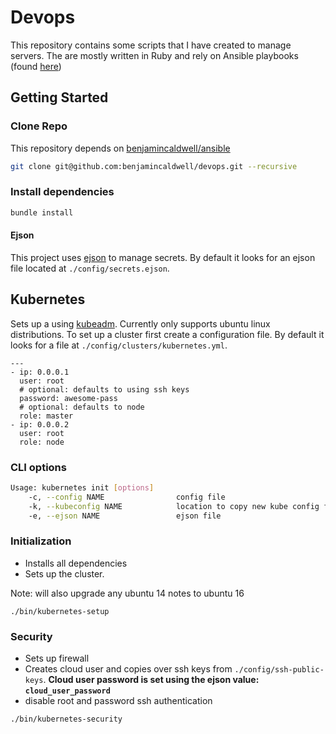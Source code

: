 # Devops

This repository contains some scripts that I have created to manage servers. The are mostly written in Ruby and rely on Ansible playbooks (found [here](https://github.com/benjamincaldwell/ansible))

## Getting Started

### Clone Repo

This repository depends on [benjamincaldwell/ansible](https://github.com/benjamincaldwell/ansible)

```bash
git clone git@github.com:benjamincaldwell/devops.git --recursive
```

### Install dependencies 
``` bash
bundle install
```

#### Ejson

This project uses [ejson](https://github.com/Shopify/ejson) to manage secrets. By default it looks for an ejson file located at `./config/secrets.ejson`.

## Kubernetes

Sets up a using [kubeadm](https://kubernetes.io/docs/getting-started-guides/kubeadm/). Currently only supports ubuntu linux distributions. To set up a cluster first create a configuration file. By default it looks for a file at `./config/clusters/kubernetes.yml`.

``` yam
---
- ip: 0.0.0.1
  user: root
  # optional: defaults to using ssh keys
  password: awesome-pass
  # optional: defaults to node
  role: master
- ip: 0.0.0.2
  user: root
  role: node
```

### CLI options

``` bash
Usage: kubernetes init [options]
    -c, --config NAME                config file
    -k, --kubeconfig NAME            location to copy new kube config file to
    -e, --ejson NAME                 ejson file
```

### Initialization

- Installs all dependencies
- Sets up the cluster. 

Note: will also upgrade any ubuntu 14 notes to ubuntu 16

```
./bin/kubernetes-setup
```

### Security 

- Sets up firewall
- Creates cloud user and copies over ssh keys from `./config/ssh-public-keys`. **Cloud user password is set using the ejson value: `cloud_user_password`**
- disable root and password ssh authentication 

```
./bin/kubernetes-security
```